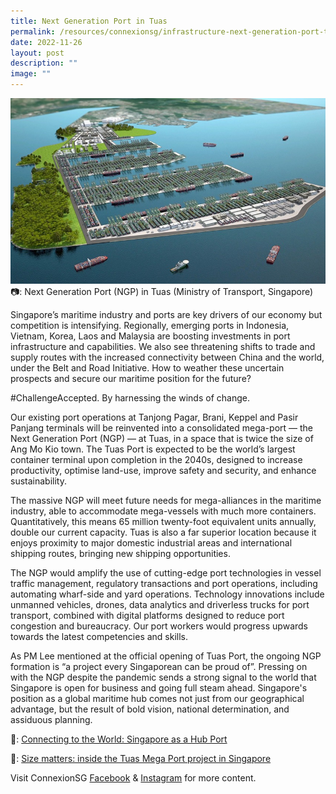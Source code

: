 ```yaml
---
title: Next Generation Port in Tuas
permalink: /resources/connexionsg/infrastructure-next-generation-port-tuas/
date: 2022-11-26
layout: post
description: ""
image: ""
---
```

![](/images/connexionsg/2022/challengeaccepted%20tuas%20port.jpg)
📷: Next Generation Port (NGP) in Tuas (Ministry of Transport, Singapore)

Singapore’s maritime industry and ports are key drivers of our economy but competition is intensifying. Regionally, emerging ports in Indonesia, Vietnam, Korea, Laos and Malaysia are boosting investments in port infrastructure and capabilities. We also see threatening shifts to trade and supply routes with the increased connectivity between China and the world, under the Belt and Road Initiative. How to weather these uncertain prospects and secure our maritime position for the future?

#ChallengeAccepted. By harnessing the winds of change.

Our existing port operations at Tanjong Pagar, Brani, Keppel and Pasir Panjang terminals will be reinvented into a consolidated mega-port — the Next Generation Port (NGP) — at Tuas, in a space that is twice the size of Ang Mo Kio town. The Tuas Port is expected to be the world’s largest container terminal upon completion in the 2040s, designed to increase productivity, optimise land-use, improve safety and security, and enhance sustainability.

The massive NGP will meet future needs for mega-alliances in the maritime industry, able to accommodate mega-vessels with much more containers. Quantitatively, this means 65 million twenty-foot equivalent units annually, double our current capacity. Tuas is also a far superior location because it enjoys proximity to major domestic industrial areas and international shipping routes, bringing new shipping opportunities.

The NGP would amplify the use of cutting-edge port technologies in vessel traffic management, regulatory transactions and port operations, including automating wharf-side and yard operations. Technology innovations include unmanned vehicles, drones, data analytics and driverless trucks for port transport, combined with digital platforms designed to reduce port congestion and bureaucracy. Our port workers would progress upwards towards the latest competencies and skills.

As PM Lee mentioned at the official opening of Tuas Port, the ongoing NGP formation is “a project every Singaporean can be proud of”. Pressing on with the NGP despite the pandemic sends a strong signal to the world that Singapore is open for business and going full steam ahead. Singapore's position as a global maritime hub comes not just from our geographical advantage, but the result of bold vision, national determination, and assiduous planning.

🔗: [Connecting to the World: Singapore as a Hub Port](https://www.csc.gov.sg/articles/connecting-to-the-world-singapore-as-a-hub-port)

🔗: [Size matters: inside the Tuas Mega Port project in Singapore](https://www.ship-technology.com/analysis/size-matters-inside-tuas-mega-port-project-singapore/?fbclid=IwAR3yX574EdqcHjqGUBauphDrJji1mmtYk6sndINfNsCc4QDiW-sfdV3ozzs)

Visit ConnexionSG [Facebook](https://www.facebook.com/ConnexionSG) & [Instagram](https://www.instagram.com/connexionsg/) for more content.